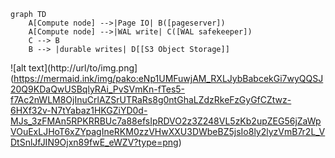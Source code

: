 <code>
graph TD
    A[Compute node] -->|Page IO| B([pageserver])
    A[Compute node] -->|WAL write| C([WAL safekeeper])
    C --> B
    B --> |durable writes| D[[S3 Object Storage]]
</code>

![alt text](http://url/to/img.png](https://mermaid.ink/img/pako:eNp1UMFuwjAM_RXLJybBabcekGi7wyQQSJ20Q9KDaQwUSBqlyRAi_PvSVmKn-fTes5-f7Ac2nWLM8OjInuCrlAZSrUTRaRs8g0ntGhaLZdzRkeFzGyGfCZtwz-6HXf32v-N7tYabaz1HKGZiYD0d-MJs_3zFMAn5RPKRRBUc7a88efsIpRDVO2z3Z248VL5zKb2upZEG56jZaWpVOuExLJHoT6xZYpagIneRKM0zzVHwXXU3DWbeBZ5jsIo8ly2lyzVmB7r2L_VDtSnlJfJIN9Ojxn89fwE_eWZV?type=png)

